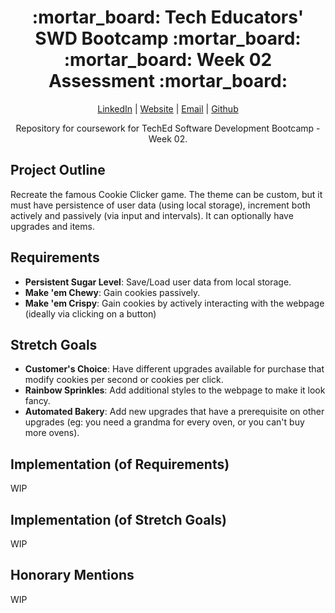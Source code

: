<div align="center">
  <h1>:mortar_board: Tech Educators' SWD Bootcamp :mortar_board:<br/>:mortar_board: Week 02 Assessment :mortar_board:</h1>
  <p>
    <a href="http://www.LinkedIn.com/in/kevin-barr1988">LinkedIn</a> |
    <a href="http://kjb88.github.io">Website</a> |
    <a href="mailto:kevinbarr.business@gmail.com">Email</a> |
    <a href="https://github.com/KJB88">Github</a>
  </p>
<p>
  Repository for coursework for TechEd Software Development Bootcamp - Week 02.
</p>
</div>
<section>
<h2>Project Outline</h2>
Recreate the famous Cookie Clicker game. The theme can be custom, but it must have persistence of user data (using local storage), increment both actively and passively (via input and intervals). It can optionally have upgrades and items.
</section>
<section>
  <h2>Requirements</h2>
  <ul>
    <li><b>Persistent Sugar Level</b>: Save/Load user data from local storage.</li>
    <li><b>Make 'em Chewy</b>: Gain cookies passively.</li>
    <li><b>Make 'em Crispy</b>: Gain cookies by actively interacting with the webpage (ideally via clicking on a button) </li>
  </ul>
</section>
<section>
  <h2>Stretch Goals</h2>
  <ul>
    <li><b>Customer's Choice</b>: Have different upgrades available for purchase that modify cookies per second or cookies per click.</li>
    <li><b>Rainbow Sprinkles</b>: Add additional styles to the webpage to make it look fancy.</li>
    <li><b>Automated Bakery</b>: Add new upgrades that have a prerequisite on other upgrades (eg: you need a grandma for every oven, or you can't buy more ovens).</li>
  </ul>
</section>
<section>
  <h2>Implementation (of Requirements)</h2>
    WIP
  </section>
<section>
  <h2>Implementation (of Stretch Goals)</h2>
    WIP
</section>
<section>
  <h2>Honorary Mentions</h2>
    WIP
</section>
